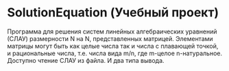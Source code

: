 # SolutionEquation (Учебный проект)
Программа для решения систем линейных алгебраических уравнений (СЛАУ) размерности N на N, представленных матрицей. 
Элементами матрицы могут быть как целые числа так и числа с плавающей точкой, и рациональные числа, 
т.е. числа вида m/n, где m-целое n-натуральное. Доступно чтение СЛАУ из файла. И два типа вывода.
